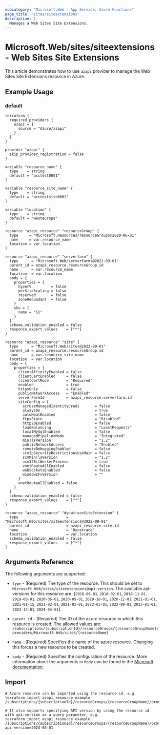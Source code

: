 ```yaml
---
subcategory: "Microsoft.Web - App Service, Azure Functions"
page_title: "sites/siteextensions"
description: |-
  Manages a Web Sites Site Extensions.
---
```


# Microsoft.Web/sites/siteextensions - Web Sites Site Extensions

This article demonstrates how to use `azapi` provider to manage the Web Sites Site Extensions resource in Azure.

## Example Usage

### default

```hcl
terraform {
  required_providers {
    azapi = {
      source = "Azure/azapi"
    }
  }
}

provider "azapi" {
  skip_provider_registration = false
}

variable "resource_name" {
  type    = string
  default = "acctest0001"
}

variable "resource_site_name" {
  type    = string
  default = "acctestsite0001"
}

variable "location" {
  type    = string
  default = "westeurope"
}

resource "azapi_resource" "resourceGroup" {
  type     = "Microsoft.Resources/resourceGroups@2020-06-01"
  name     = var.resource_name
  location = var.location
}

resource "azapi_resource" "serverfarm" {
  type      = "Microsoft.Web/serverfarms@2022-09-01"
  parent_id = azapi_resource.resourceGroup.id
  name      = var.resource_name
  location  = var.location
  body = {
    properties = {
      hyperV         = false
      perSiteScaling = false
      reserved       = false
      zoneRedundant  = false
    }
    sku = {
      name = "S1"
    }
  }
  schema_validation_enabled = false
  response_export_values    = ["*"]
}

resource "azapi_resource" "site" {
  type      = "Microsoft.Web/sites@2022-09-01"
  parent_id = azapi_resource.resourceGroup.id
  name      = var.resource_site_name
  location  = var.location
  body = {
    properties = {
      clientAffinityEnabled = false
      clientCertEnabled     = false
      clientCertMode        = "Required"
      enabled               = true
      httpsOnly             = false
      publicNetworkAccess   = "Enabled"
      serverFarmId          = azapi_resource.serverfarm.id
      siteConfig = {
        acrUseManagedIdentityCreds       = false
        alwaysOn                         = true
        autoHealEnabled                  = false
        ftpsState                        = "Disabled"
        http20Enabled                    = false
        loadBalancing                    = "LeastRequests"
        localMySqlEnabled                = false
        managedPipelineMode              = "Integrated"
        minTlsVersion                    = "1.2"
        publicNetworkAccess              = "Enabled"
        remoteDebuggingEnabled           = false
        scmIpSecurityRestrictionsUseMain = false
        scmMinTlsVersion                 = "1.2"
        use32BitWorkerProcess            = true
        vnetRouteAllEnabled              = false
        webSocketsEnabled                = false
        windowsFxVersion                 = ""
      }
      vnetRouteAllEnabled = false
    }
  }
  schema_validation_enabled = false
  response_export_values    = ["*"]
}

resource "azapi_resource" "dynatraceSiteExtension" {
  type                      = "Microsoft.Web/sites/siteextensions@2022-09-01"
  parent_id                 = azapi_resource.site.id
  name                      = "Dynatrace"
  location                  = var.location
  schema_validation_enabled = false
  response_export_values    = ["*"]
}

```



## Arguments Reference

The following arguments are supported:

* `type` - (Required) The type of the resource. This should be set to `Microsoft.Web/sites/siteextensions@api-version`. The available api-versions for this resource are: [`2016-08-01`, `2018-02-01`, `2018-11-01`, `2019-08-01`, `2020-06-01`, `2020-09-01`, `2020-10-01`, `2020-12-01`, `2021-01-01`, `2021-01-15`, `2021-02-01`, `2021-03-01`, `2022-03-01`, `2022-09-01`, `2023-01-01`, `2023-12-01`, `2024-04-01`].

* `parent_id` - (Required) The ID of the azure resource in which this resource is created. The allowed values are:  
  `/subscriptions/{subscriptionId}/resourceGroups/{resourceGroupName}/providers/Microsoft.Web/sites/{resourceName}`

* `name` - (Required) Specifies the name of the azure resource. Changing this forces a new resource to be created.

* `body` - (Required) Specifies the configuration of the resource. More information about the arguments in `body` can be found in the [Microsoft documentation](https://learn.microsoft.com/en-us/azure/templates/Microsoft.Web/sites/siteextensions?pivots=deployment-language-terraform).

## Import

 ```shell
 # Azure resource can be imported using the resource id, e.g.
 terraform import azapi_resource.example /subscriptions/{subscriptionId}/resourceGroups/{resourceGroupName}/providers/Microsoft.Web/sites/{resourceName}/siteextensions/{resourceName}
 
 # It also supports specifying API version by using the resource id with api-version as a query parameter, e.g.
 terraform import azapi_resource.example /subscriptions/{subscriptionId}/resourceGroups/{resourceGroupName}/providers/Microsoft.Web/sites/{resourceName}/siteextensions/{resourceName}?api-version=2024-04-01
 ```
